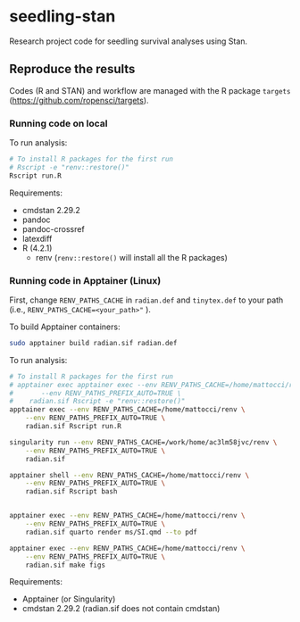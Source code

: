 # seedling-stan

Research project code for seedling survival analyses using Stan.

## Reproduce the results

Codes (R and STAN) and workflow are managed with the R package `targets` (https://github.com/ropensci/targets).

### Running code on local

To run analysis:

```bash
# To install R packages for the first run
# Rscript -e "renv::restore()"
Rscript run.R
```

Requirements:

- cmdstan 2.29.2
- pandoc
- pandoc-crossref
- latexdiff
- R (4.2.1)
	- renv (`renv::restore()` will install all the R packages)

### Running code in Apptainer (Linux)

First, change `RENV_PATHS_CACHE` in `radian.def` and `tinytex.def` to your path (i.e.,
`
RENV_PATHS_CACHE=<your_path>"
`
).

To build Apptainer containers:

```bash
sudo apptainer build radian.sif radian.def
```

To run analysis:

```bash
# To install R packages for the first run
# apptainer exec apptainer exec --env RENV_PATHS_CACHE=/home/mattocci/renv \
#		--env RENV_PATHS_PREFIX_AUTO=TRUE \
#	 radian.sif Rscript -e "renv::restore()"
apptainer exec --env RENV_PATHS_CACHE=/home/mattocci/renv \
	--env RENV_PATHS_PREFIX_AUTO=TRUE \
	radian.sif Rscript run.R

singularity run --env RENV_PATHS_CACHE=/work/home/ac3lm58jvc/renv \
	--env RENV_PATHS_PREFIX_AUTO=TRUE \
	radian.sif

apptainer shell --env RENV_PATHS_CACHE=/home/mattocci/renv \
	--env RENV_PATHS_PREFIX_AUTO=TRUE \
	radian.sif Rscript bash


apptainer exec --env RENV_PATHS_CACHE=/home/mattocci/renv \
	--env RENV_PATHS_PREFIX_AUTO=TRUE \
	radian.sif quarto render ms/SI.qmd --to pdf

apptainer exec --env RENV_PATHS_CACHE=/home/mattocci/renv \
	--env RENV_PATHS_PREFIX_AUTO=TRUE \
	radian.sif make figs

```

Requirements:

- Apptainer (or Singularity)
- cmdstan 2.29.2 (radian.sif does not contain cmdstan)
